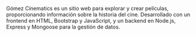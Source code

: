 Gómez Cinematics es un sitio web para explorar y crear películas, proporcionando información sobre la historia del cine. Desarrollado con un frontend en HTML, Bootstrap y JavaScript, y un backend en Node.js, Express y Mongoose para la gestión de datos.
